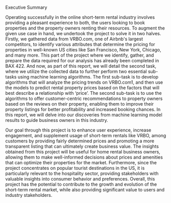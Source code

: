 Executive Summary

Operating successfully in the online short-term rental industry involves providing a pleasant experience to both, the users looking to book properties and the property owners renting their resources. To augment the given use case in hand, we undertook the project to solve it in two halves. Firstly, we gathered data from VRBO.com, one of Airbnb's largest competitors, to identify various attributes that determine the pricing for properties in well-known US cities like San Francisco, New York, Chicago, and many more. This part of the project where we identify, gather, and prepare the data required for our analysis has already been completed in BAX 422. And now, as part of this report, we will detail the second task, where we utilize the collected data to further perform two essential sub-tasks using machine learning algorithms. The first sub-task is to develop algorithms that will analyze the pricing trends on VRBO.com1, and then use the models to predict rental property prices based on the factors that will best describe a relationship with ‘price’. The second sub-task is to use the algorithms to offer customer-centric recommendations to property owners based on the reviews on their property, enabling them to improve their property listings for better profitability and increased booking chances. In this report, we will delve into our discoveries from machine learning model results to guide business owners in this industry.

Our goal through this project is to enhance user experience, increase engagement, and supplement usage of short-term rentals like VRBO, among customers by providing fairly determined prices and promoting a more transparent listing that can ultimately create business value. The insights obtained from this project will be useful for home rental business owners, allowing them to make well-informed decisions about prices and amenities that can optimize their properties for the market. Furthermore, since the project concentrates on popular tourist destinations in the US, it is particularly relevant to the hospitality sector, providing stakeholders with valuable insights into consumer behavior and preferences. Overall, this project has the potential to contribute to the growth and evolution of the short-term rental market, while also providing significant value to users and industry stakeholders.
